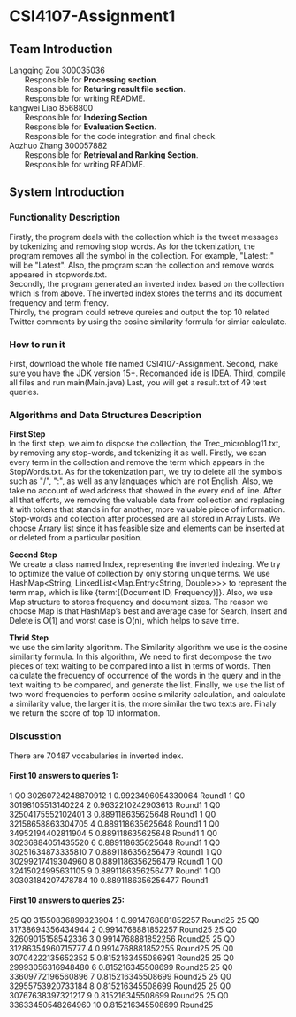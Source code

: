 # CSI4107-Assignment1
## Team Introduction
Langqing Zou 300035036<br>
&emsp;&emsp;Responsible for **Processing section**.<br>
&emsp;&emsp;Responsible for **Returing result file section**.<br>
&emsp;&emsp;Responsible for writing README.<br>
kangwei Liao 8568800<br> 
&emsp;&emsp;Responsible for **Indexing Section**.<br>
&emsp;&emsp;Responsible for **Evaluation Section**.<br>
&emsp;&emsp;Responsible for the code integration and final check.<br>
Aozhuo Zhang 300057882<br>
&emsp;&emsp;Responsible for **Retrieval and Ranking Section**.<br>
&emsp;&emsp;Responsible for writing README.<br>
## System Introduction
### Functionality Description
Firstly, the program deals with the collection which is the tweet messages by tokenizing and removing stop words. As for the tokenization,
the program removes all the symbol in the collection. For example, "Latest::" will be "Latest". Also, the program scan the collection and remove
words appeared in stopwords.txt.<br>
Secondly, the program generated an inverted index based on the collection which is from above. The inverted index stores the terms and its 
document frequency and term frency.<br>
Thirdly, the program could retreve qureies and output the top 10 related Twitter comments by using the cosine similarity formula for simiar calculate. 
### How to run it
First, download the whole file named CSI4107-Assignment.
Second, make sure you have the JDK version 15+. Recomanded ide is IDEA.
Third, compile all files and run main(Main.java)
Last, you will get a result.txt of 49 test queries.
### Algorithms and Data Structures Description
**First Step**<br>
In the first step, we aim to dispose the collection, the Trec_microblog11.txt, by removing any stop-words, and tokenizing it as well. Firstly, we scan every term 
in the collection and remove the term which appears in the StopWords.txt.
As for the tokenization part, we try to delete all the symbols such as "/", ":", as well as any languages which are not English. Also, we take no account of wed address that showed in the every end of line. After all that efforts, we removing the valuable data from collection and replacing it with tokens that stands in for another, more valuable piece of information. <br>
Stop-words and collection after processed are all stored in Array Lists. We choose Arrary list since it has feasible size and elements can be inserted at or deleted from a particular position.<br>

**Second Step**<br>
We create a class named Index, representing the inverted indexing. We try to  optimize the value of collection by only storing unique terms. We use HashMap<String, LinkedList<Map.Entry<String, Double>>> to represent the term map, which is like {term:[(Document ID, Frequency)]}. Also, we use Map structure to stores frequency and document sizes. The reason we choose Map is that HashMap’s best and average case for Search, Insert and Delete is O(1) and worst case is O(n), which helps to save time.
<br>

**Thrid Step**<br>
we use the similarity algorithm. The Similarity algorithm we use is the cosine similarity formula. In this algorithm, We need to first decompose the two pieces of text waiting to be compared into a list in terms of words. Then calculate the frequency of occurrence of the words in the query and in the text waiting to be compared, and generate the list. Finally, we use the list of two word frequencies to perform cosine similarity calculation, and calculate a similarity value, the larger it is, the more similar the two texts are. Finaly we return the score of top 10 information.<br>

### Discusstion
There are 70487 vocabularies in inverted index. 

#### First 10 answers to queries 1:
1 Q0 30260724248870912 1 0.9923496054330064 Round1
1 Q0 30198105513140224 2 0.9632210242903613 Round1
1 Q0 32504175552102401 3 0.889118635625648 Round1
1 Q0 32158658863304705 4 0.889118635625648 Round1
1 Q0 34952194402811904 5 0.889118635625648 Round1
1 Q0 30236884051435520 6 0.889118635625648 Round1
1 Q0 30251634873335810 7 0.8891186356256479 Round1
1 Q0 30299217419304960 8 0.8891186356256479 Round1
1 Q0 32415024995631105 9 0.8891186356256477 Round1
1 Q0 30303184207478784 10 0.8891186356256477 Round1
#### First 10 answers to queries 25:
25 Q0 31550836899323904 1 0.9914768881852257 Round25
25 Q0 31738694356434944 2 0.9914768881852257 Round25
25 Q0 32609015158542336 3 0.9914768881852256 Round25
25 Q0 31286354960715777 4 0.9914768881852255 Round25
25 Q0 30704222135652352 5 0.8152163455086991 Round25
25 Q0 29993056316948480 6 0.815216345508699 Round25
25 Q0 33609772196560896 7 0.815216345508699 Round25
25 Q0 32955753920733184 8 0.815216345508699 Round25
25 Q0 30767638397321217 9 0.815216345508699 Round25
25 Q0 33633450548264960 10 0.815216345508699 Round25

